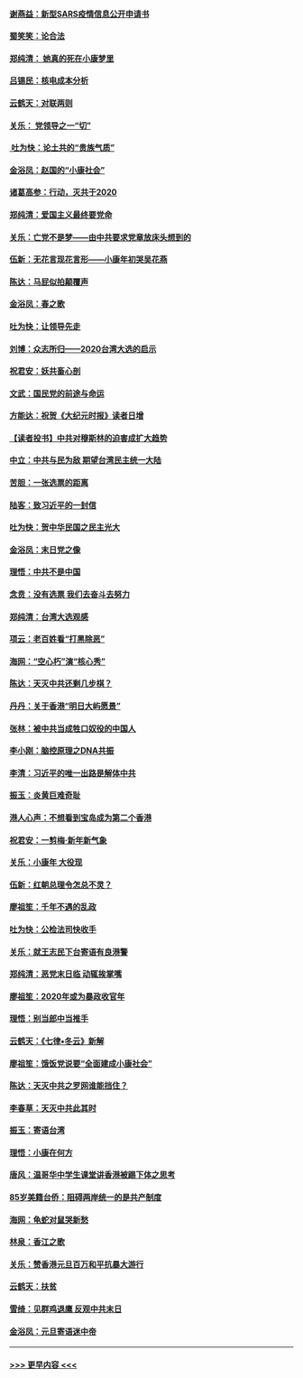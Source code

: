 #### [谢燕益：新型SARS疫情信息公开申请书](../pages/nsc993/n11808840.md?t=01211322) 
#### [蜀笑笑：论合法](../pages/nsc993/n11808064.md?t=01211322) 
#### [郑纯清： 她真的死在小康梦里](../pages/nsc993/n11806623.md?t=01211322) 
#### [吕锡民：核电成本分析](../pages/nsc993/n11806284.md?t=01211322) 
#### [云鹤天：对联两则](../pages/nsc993/n11805957.md?t=01211322) 
#### [关乐： 党领导之一“切”](../pages/nsc993/n11804505.md?t=01211322) 
#### [ 吐为快：论土共的“贵族气质”](../pages/nsc993/n11804490.md?t=01211322) 
#### [金浴凤：赵国的“小康社会”](../pages/nsc993/n11804452.md?t=01211322) 
#### [诸葛高参：行动，灭共于2020](../pages/nsc993/n11804120.md?t=01211322) 
#### [郑纯清：爱国主义最终要党命](../pages/nsc993/n11802197.md?t=01211322) 
#### [关乐：亡党不是梦——由中共要求党章放床头想到的](../pages/nsc993/n11802156.md?t=01211322) 
#### [伍新：无花言现花言形——小康年初哭吴花燕](../pages/nsc993/n11800044.md?t=01211322) 
#### [陈达：马屁似拍颠覆声](../pages/nsc993/n11800010.md?t=01211322) 
#### [金浴凤：春之歌](../pages/nsc993/n11797687.md?t=01211322) 
#### [吐为快：让领导先走](../pages/nsc993/n11797512.md?t=01211322) 
#### [刘博：众志所归——2020台湾大选的启示](../pages/nsc993/n11796878.md?t=01211322) 
#### [祝君安：妖共畜心剖](../pages/nsc993/n11794273.md?t=01211322) 
#### [文武：国民党的前途与命运](../pages/nsc993/n11794198.md?t=01211322) 
#### [方能达：祝贺《大纪元时报》读者日增](../pages/nsc993/n11793807.md?t=01211322) 
#### [【读者投书】中共对穆斯林的迫害成扩大趋势](../pages/nsc993/n11791371.md?t=01211322) 
#### [中立：中共与民为敌 期望台湾民主统一大陆](../pages/nsc993/n11790392.md?t=01211322) 
#### [苦胆：一张选票的距离](../pages/nsc993/n11788914.md?t=01211322) 
#### [陆客：致习近平的一封信](../pages/nsc993/n11788867.md?t=01211322) 
#### [吐为快：贺中华民国之民主光大](../pages/nsc993/n11788618.md?t=01211322) 
#### [金浴凤：末日党之像](../pages/nsc993/n11787475.md?t=01211322) 
#### [理悟：中共不是中国](../pages/nsc993/n11787463.md?t=01211322) 
#### [念贲：没有选票  我们去奋斗去努力](../pages/nsc993/n11787398.md?t=01211322) 
#### [郑纯清：台湾大选观感](../pages/nsc993/n11786210.md?t=01211322) 
#### [项云：老百姓看“打黑除恶”](../pages/nsc993/n11785398.md?t=01211322) 
#### [海网：“空心朽”演“核心秀”](../pages/nsc993/n11783874.md?t=01211322) 
#### [陈达：天灭中共还剩几步棋？](../pages/nsc993/n11783719.md?t=01211322) 
#### [丹丹：关于香港“明日大屿愿景”](../pages/nsc993/n11783273.md?t=01211322) 
#### [张林：被中共当成牲口奴役的中国人](../pages/nsc993/n11782397.md?t=01211322) 
#### [李小刚：脑控原理之DNA共振](../pages/nsc993/n11780962.md?t=01211322) 
#### [李清：习近平的唯一出路是解体中共](../pages/nsc993/n11780866.md?t=01211322) 
#### [振玉：炎黄巨难奇耻](../pages/nsc993/n11779632.md?t=01211322) 
#### [港人心声：不想看到宝岛成为第二个香港](../pages/nsc993/n11778817.md?t=01211322) 
#### [祝君安：一剪梅‧新年新气象](../pages/nsc993/n11776340.md?t=01211322) 
#### [关乐：小康年 大役现](../pages/nsc993/n11774213.md?t=01211322) 
#### [伍新：红朝总理令怎总不灵？](../pages/nsc993/n11770813.md?t=01211322) 
#### [廖祖笙：千年不遇的乱政](../pages/nsc993/n11770373.md?t=01211322) 
#### [吐为快：公检法司快收手](../pages/nsc993/n11770359.md?t=01211322) 
#### [关乐：就王志民下台寄语有良港警](../pages/nsc993/n11769903.md?t=01211322) 
#### [郑纯清：恶党末日临 动辄挨掌嘴](../pages/nsc993/n11769356.md?t=01211322) 
#### [廖祖笙：2020年或为暴政收官年](../pages/nsc993/n11768216.md?t=01211322) 
#### [理悟：别当郎中当推手](../pages/nsc993/n11768243.md?t=01211322) 
#### [云鹤天：《七律▪冬云》新解](../pages/nsc993/n11768204.md?t=01211322) 
#### [廖祖笙：饿饭党说要“全面建成小康社会”](../pages/nsc993/n11767482.md?t=01211322) 
#### [陈达：天灭中共之罗网谁能挡住？](../pages/nsc993/n11767465.md?t=01211322) 
#### [李春草：天灭中共此其时](../pages/nsc993/n11767452.md?t=01211322) 
#### [振玉：寄语台湾](../pages/nsc993/n11767432.md?t=01211322) 
#### [理悟：小康在何方](../pages/nsc993/n11767394.md?t=01211322) 
#### [唐风：温哥华中学生课堂讲香港被踢下体之思考](../pages/nsc993/n11766848.md?t=01211322) 
#### [85岁美籍台侨：阻碍两岸统一的是共产制度](../pages/nsc993/n11765043.md?t=01211322) 
#### [海网：龟蛇对鼠哭新愁](../pages/nsc993/n11764895.md?t=01211322) 
#### [林泉：香江之歌](../pages/nsc993/n11764415.md?t=01211322) 
#### [关乐：赞香港元旦百万和平抗暴大游行](../pages/nsc993/n11764382.md?t=01211322) 
#### [云鹤天：扶贫](../pages/nsc993/n11764245.md?t=01211322) 
#### [雪绮：见群鸡退鹰  反观中共末日](../pages/nsc993/n11762112.md?t=01211322) 
#### [金浴凤：元旦寄语迷中帝](../pages/nsc993/n11761788.md?t=01211322) 

----
#### [ >>> 更早内容 <<< ](../indexes/nsc993-earlier.md)
